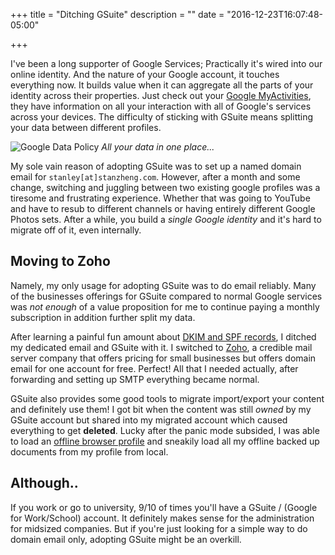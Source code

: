 +++
title = "Ditching GSuite"
description = ""
date = "2016-12-23T16:07:48-05:00"

+++

I've been a long supporter of Google Services; Practically it's wired into our online identity. And the nature of your Google account, it touches everything now. It builds value when it can aggregate all the parts of your identity across their properties. Just check out your [Google MyActivities](https://myactivity.google.com/myactivity), they have information on all your interaction with all of Google's services across your devices. The difficulty of sticking with GSuite means splitting your data between different profiles.

![Google Data Policy](https://lh3.googleusercontent.com/0GzIv4Pa75u8-0wIneBK8st_NeQ8zq06z0qZfPnrrpII_4LC8IrPof0UjcsO3p-js3mpASbNmj4CrGC9I2KR6kAwgcnKpa6ydDyzy_CgwMKKzAsMbPMMHHzLWo8PxYVM_ToYTcY437b3CW1u7MRxIY7rDEKMq-hwWhCWTnWAw_zQrCChbJAkq97GzIC26olZrdCzYnRPqc5I4YDK7UAg_kzX3E9Hm7K1jZ5Zv52_hNgapxoMmzkEutTgSMcLGhtACelgZpdwJKI0Ggna3u2neFuSCr7Tf8ploZLL9J7cCxfgJzTJsKdFNyepUeAPdKCRcm7TEt4j6hiBJZs-sfWChgMBU1n7rdcADkVF2gE-VVDybEiCvpcTuzvuY3GkYzFHKBe1ljyBCseKDMEGxeVf-RIfYuMIYj4p5cO9BaD6vRuD0iuVBmWs-Dqe2cCt_Xu0oiWPOeCYYH3aDNxXehF8t_ZFIY4X_pvXY7pbk-mMn6VK-FN5CarEHMdO4qzqECCQOF1YPKZ-D_RaIZatfM2whEjC3Wu3zKyDJAzNfwBSn2PqbF4PwSIx3fTPJOchum3FpjVC5mBLqApLxMgm4REEiv-fvALNPcE-roiEB6ZG3z6UBfmHzGmARA=w620-h465-no)
_All your data in one place..._

 My sole vain reason of adopting GSuite was to set up a named domain email for `stanley[at]stanzheng.com`. However, after a month and some change, switching and juggling between two existing google profiles was a tiresome and frustrating experience. Whether that was going to YouTube and have to resub to different channels or having entirely different Google Photos sets. After a while, you build a _single Google identity_ and it's hard to migrate off of it, even internally.

Moving to Zoho
---
Namely, my only usage for adopting GSuite was to do email reliably. Many of the businesses offerings for GSuite compared to normal Google services was _not enough_ of a value proposition for me to continue paying a monthly subscription in addition further split my data.

After learning a painful fun amount about [DKIM and SPF records](https://mandrill.zendesk.com/hc/en-us/articles/205582267-About-SPF-and-DKIM), I ditched my dedicated email and GSuite with it. I switched to [Zoho](http://www.zoho.com/), a credible mail server company that offers pricing for small businesses but offers domain email for one account for free. Perfect! All that I needed actually, after forwarding and setting up SMTP everything became normal.

 GSuite also provides some good tools to migrate import/export your content and definitely use them! I got bit when the content was still _owned_ by my GSuite account but shared into my migrated account which caused everything to get __deleted__. Lucky after the panic mode subsided, I was able to load an [offline browser profile](https://support.google.com/docs/answer/6388102?co=GENIE.Platform%3DDesktop&hl=en) and sneakily load all my offline backed up documents from my profile from local.

Although..
--
If you work or go to university, 9/10 of times you'll have a GSuite / (Google for Work/School) account. It definitely makes sense for the administration for midsized companies. But if you're just looking for a simple way to do domain email only, adopting GSuite might be an overkill.
